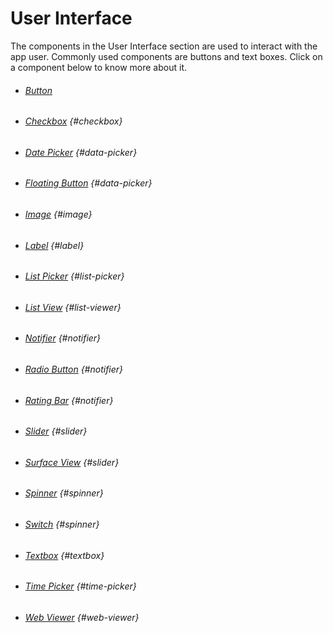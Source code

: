 # User Interface

The components in the User Interface section are used to interact with the app user. Commonly used components are buttons and text boxes. Click on a component below to know more about it.

* ###### [Button](/components/user-interface/button.md)
* ###### [Checkbox](/components/user-interface/checkbox.md) {#checkbox}
* ###### [Date Picker](/components/user-interface/date-picker.md) {#data-picker}
* ###### [Floating Button](/components/user-interface/floating-button.md) {#data-picker}
* ###### [Image](/components/user-interface/image.md) {#image}
* ###### [Label](/components/user-interface/label.md) {#label}
* ###### [List Picker](/components/user-interface/list-picker.md) {#list-picker}
* ###### [List View](/components/user-interface/list-view.md) {#list-viewer}
* ###### [Notifier](/components/user-interface/notifier.md) {#notifier}
* ###### [Radio Button](/components/user-interface/radio-button.md) {#notifier}
* ###### [Rating Bar](/components/user-interface/ratingbar.md) {#notifier}
* ###### [Slider](/components/user-interface/slider.md) {#slider}
* ###### [Surface View](/components/user-interface/surface-view.md) {#slider}
* ###### [Spinner](/components/user-interface/spinner.md) {#spinner}
* ###### [Switch](/components/user-interface/switch.md) {#spinner}
* ###### [Textbox](/components/user-interface/textbox.md) {#textbox}
* ###### [Time Picker](/components/user-interface/time-picker.md) {#time-picker}
* ###### [Web Viewer](/components/user-interface/web-viewer.md) {#web-viewer}

##### 



